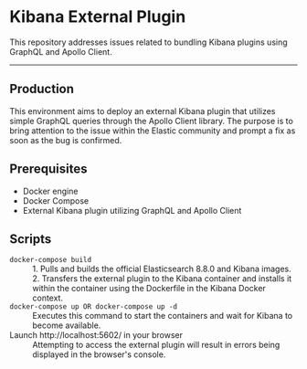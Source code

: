 # Kibana External Plugin

This repository addresses issues related to bundling Kibana plugins using GraphQL and Apollo Client.

---

## Production
This environment aims to deploy an external Kibana plugin that utilizes simple GraphQL queries through the Apollo Client library. The purpose is to bring attention to the issue within the Elastic community and prompt a fix as soon as the bug is confirmed.

## Prerequisites
- Docker engine
- Docker Compose
- External Kibana plugin utilizing GraphQL and Apollo Client

## Scripts

<dl>
  <dt><code>docker-compose build</code></dt>
  <dd>1. Pulls and builds the official Elasticsearch 8.8.0 and Kibana images.</dd>
  <dd>2. Transfers the external plugin to the Kibana container and installs it within the container using the Dockerfile in the Kibana Docker context.</dd>

  <dt><code>docker-compose up OR docker-compose up -d</code></dt>
  <dd>Executes this command to start the containers and wait for Kibana to become available.</dd>

  <dt>Launch http://localhost:5602/ in your browser</dt>
    <dd>Attempting to access the external plugin will result in errors being displayed in the browser's console.</dd>
</dl>
